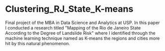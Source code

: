 # Clustering_RJ_State_K-means
Final project of the MBA in Data Science and Analytics at USP. In this paper I conducted a research titled "Mapping of the Rio de Janeiro State According to the Degree of Landslide Risk" where I identified through the machine learning technique named as K-means the regions and cities more hit by this natural phenomenon.
